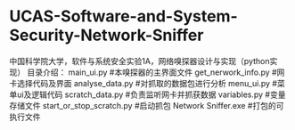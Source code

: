 # UCAS-Software-and-System-Security-Network-Sniffer
中国科学院大学，软件与系统安全实验1A，网络嗅探器设计与实现（python实现）
目录介绍：
       main_ui.py                   #本嗅探器的主界面文件
       get_nerwork_info.py          #网卡选择代码及界面
       analyse_data.py              #对抓取的数据包进行分析
       menu_ui.py                   #菜单ui及逻辑代码
       scratch_data.py              #负责监听网卡并抓获数据
       variables.py                 #变量存储文件
       start_or_stop_scratch.py     #启动抓包
       Network Sniffer.exe          #打包的可执行文件
       
       
       
       

       

